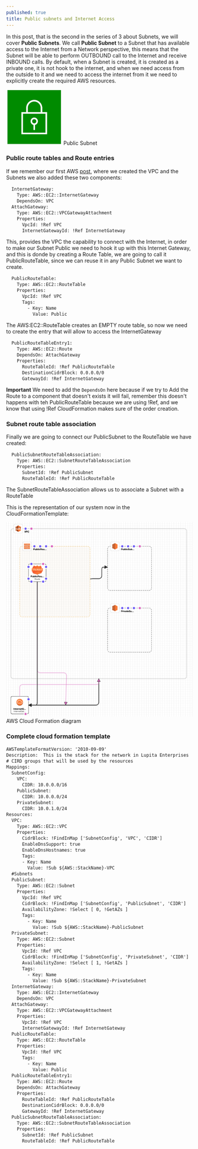 ```yaml
---
published: true
title: Public subnets and Internet Access
---
```

In this post, that is the second in the series of 3 about Subnets, we will cover **Public Subnets**. We call **Public Subnet** to a Subnet that has available access to the Internet from a Network perspective, this means that the Subnet will be able to perform OUTBOUND call to the Internet and receive INBOUND calls. By default, when a Subnet is created, it is created as a private one, it is not hook to the internet, and when we need access from the outside to it and we need to access the internet from it we need to explicitly create the required AWS resources.

![image](/images/public_subnet_icon.png)
Public Subnet

### Public route tables and Route entries

If we remember our first AWS [post](https://diegomarzo.github.io/Basic-network-cloudformation-templating/), where we created the VPC and the Subnets we also  added these two components:
```
  InternetGateway:
    Type: AWS::EC2::InternetGateway
    DependsOn: VPC
  AttachGateway:
    Type: AWS::EC2::VPCGatewayAttachment
    Properties:
      VpcId: !Ref VPC
      InternetGatewayId: !Ref InternetGateway
```

This, provides the VPC the capability to connect with the Internet, in order to make our Subnet Public we need to hook it up with this Internet Gateway, and this is donde by creating a Route Table, we are going to call it PublicRouteTable, since we can reuse it in any Public Subnet we want to create.

```
  PublicRouteTable:
    Type: AWS::EC2::RouteTable
    Properties:
      VpcId: !Ref VPC
      Tags:
        - Key: Name
          Value: Public
```

The AWS:EC2::RouteTable creates an EMPTY route table, so now we need to create the entry that will allow to access the InternetGateway

```
  PublicRouteTableEntry1:
    Type: AWS::EC2::Route
    DependsOn: AttachGateway
    Properties:
      RouteTableId: !Ref PublicRouteTable
      DestinationCidrBlock: 0.0.0.0/0
      GatewayId: !Ref InternetGateway
```

**Important** We need to add the `DependsOn` here because if we try to Add the Route to a component that doesn't exists it will fail, remember this doesn't happens with teh PublicRouteTable because we are using !Ref, and we know that using !Ref CloudFormation makes sure of the order creation.

### Subnet route table association

Finally we are going to connect our PublicSubnet to the RouteTable we have created:

```
  PublicSubnetRouteTableAssociation:
    Type: AWS::EC2::SubnetRouteTableAssociation
    Properties:
      SubnetId: !Ref PublicSubnet
      RouteTableId: !Ref PublicRouteTable
```

The SubnetRouteTableAssociation allows us to associate a Subnet with a RouteTable

This is the representation of our system now in the CloudFormationTemplate:

![diagram](/images/diagram_with_public.png)
AWS Cloud Formation diagram


### Complete cloud formation template

```
AWSTemplateFormatVersion: '2010-09-09'
Description:  This is the stack for the network in Lupita Enterprises
# CIRD groups that will be used by the resources    
Mappings:
  SubnetConfig:
    VPC:
      CIDR: 10.0.0.0/16
    PublicSubnet:
      CIDR: 10.0.0.0/24 
    PrivateSubnet:
      CIDR: 10.0.1.0/24
Resources:
  VPC:
    Type: AWS::EC2::VPC
    Properties:
      CidrBlock: !FindInMap ['SubnetConfig', 'VPC', 'CIDR']
      EnableDnsSupport: true
      EnableDnsHostnames: true
      Tags:
      - Key: Name
        Value: !Sub ${AWS::StackName}-VPC
  #Subnets
  PublicSubnet:
    Type: AWS::EC2::Subnet
    Properties:
      VpcId: !Ref VPC
      CidrBlock: !FindInMap ['SubnetConfig', 'PublicSubnet', 'CIDR']
      AvailabilityZone: !Select [ 0, !GetAZs ]
      Tags:
        - Key: Name
          Value: !Sub ${AWS::StackName}-PublicSubnet
  PrivateSubnet:
    Type: AWS::EC2::Subnet
    Properties:
      VpcId: !Ref VPC
      CidrBlock: !FindInMap ['SubnetConfig', 'PrivateSubnet', 'CIDR']
      AvailabilityZone: !Select [ 1, !GetAZs ]
      Tags:
        - Key: Name
          Value: !Sub ${AWS::StackName}-PrivateSubnet
  InternetGateway:
    Type: AWS::EC2::InternetGateway
    DependsOn: VPC
  AttachGateway:
    Type: AWS::EC2::VPCGatewayAttachment
    Properties:
      VpcId: !Ref VPC
      InternetGatewayId: !Ref InternetGateway
  PublicRouteTable:
    Type: AWS::EC2::RouteTable
    Properties:
      VpcId: !Ref VPC
      Tags:
        - Key: Name
          Value: Public
  PublicRouteTableEntry1:
    Type: AWS::EC2::Route
    DependsOn: AttachGateway
    Properties:
      RouteTableId: !Ref PublicRouteTable
      DestinationCidrBlock: 0.0.0.0/0
      GatewayId: !Ref InternetGateway
  PublicSubnetRouteTableAssociation:
    Type: AWS::EC2::SubnetRouteTableAssociation
    Properties:
      SubnetId: !Ref PublicSubnet
      RouteTableId: !Ref PublicRouteTable

```



